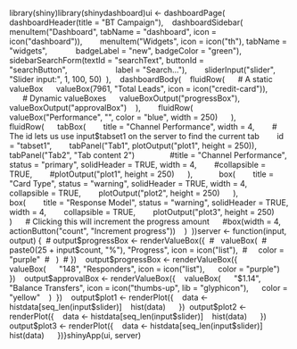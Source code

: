 library(shiny)library(shinydashboard)ui <- dashboardPage(  dashboardHeader(title = "BT Campaign"),    dashboardSidebar(    menuItem("Dashboard", tabName = "dashboard", icon = icon("dashboard")),        menuItem("Widgets", icon = icon("th"), tabName = "widgets",             badgeLabel = "new", badgeColor = "green"),        sidebarSearchForm(textId = "searchText", buttonId = "searchButton",                      label = "Search..."),        sliderInput("slider", "Slider input:", 1, 100, 50)  ),    dashboardBody(    fluidRow(      # A static valueBox      valueBox(7961, "Total Leads", icon = icon("credit-card")),            # Dynamic valueBoxes      valueBoxOutput("progressBox"),            valueBoxOutput("approvalBox")    ),        fluidRow(      valueBox("Performance", "", color = "blue", width = 250)      ),        fluidRow(      tabBox(        title = "Channel Performance", width = 4,        # The id lets us use input$tabset1 on the server to find the current tab        id = "tabset1",        tabPanel("Tab1", plotOutput("plot1", height = 250)),        tabPanel("Tab2", "Tab content 2")                #title = "Channel Performance", status = "primary", solidHeader = TRUE, width = 4,        #collapsible = TRUE,        #plotOutput("plot1", height = 250)      ),            box(        title = "Card Type", status = "warning", solidHeader = TRUE, width = 4,        collapsible = TRUE,        plotOutput("plot2", height = 250)      ),            box(        title = "Response Model", status = "warning", solidHeader = TRUE, width = 4,        collapsible = TRUE,        plotOutput("plot3", height = 250)      )      # Clicking this will increment the progress amount      #box(width = 4, actionButton("count", "Increment progress"))    )  ))server <- function(input, output) {  # output$progressBox <- renderValueBox({  #   valueBox(  #     paste0(25 + input$count, "%"), "Progress", icon = icon("list"),  #     color = "purple"  #   )  # })    output$progressBox <- renderValueBox({    valueBox(      "148", "Responders", icon = icon("list"),      color = "purple")  })    output$approvalBox <- renderValueBox({    valueBox(      "$1.14", "Balance Transfers", icon = icon("thumbs-up", lib = "glyphicon"),      color = "yellow"    )  })    output$plot1 <- renderPlot({    data <- histdata[seq_len(input$slider)]    hist(data)      })  output$plot2 <- renderPlot({    data <- histdata[seq_len(input$slider)]    hist(data)      })  output$plot3 <- renderPlot({    data <- histdata[seq_len(input$slider)]    hist(data)      })}shinyApp(ui, server)
